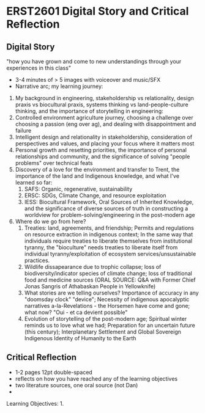 # ERST2601 Digital Story and Critical Reflection
 
## Digital Story

"how you have grown and come to new understandings through your experiences in this class"

- 3-4 minutes of > 5 images with voiceover and music/SFX
- Narrative arc; my learning journey:

1. My background in engineering, stakeholdership vs relationality, design praxis vs biocultural praxis, systems thinking vs land-people-culture thinking, and the importance of storytelling in engineering:
  1. Controlled environment agriculture journey, choosing a challenge over choosing a passion (eng over ag), and dealing with disappointment and failure
  2. Intelligent design and relationality in stakeholdership, consideration of perspectives and values, and placing your focus where it matters most
  3. Personal growth and resetting priorities, the importance of personal relationships and community, and the significance of solving "people problems" over technical feats
2. Discovery of a love for the environment and transfer to Trent, the importance of the land and Indigenous knowledge, and what I've learned so far:
   1. SAFS: Organic, regenerative, sustainability
   2. ERSC: SDGs, Climate Change, and resource exploitation
   3. IESS: Biocultural Framework, Oral Sources of Inherited Knowledge, and the significance of diverse sources of truth in constructing a worldview for problem-solving/engineering in the post-modern age
3. Where do we go from here?
   1. Treaties: land, agreements, and friendship; Permits and regulations on resource extraction in indigenous context; In the same way that individuals require treaties to liberate themselves from institutional tyranny, the "bioculture" needs treaties to liberate itself from individual tyranny/exploitation of ecosystem services/unsustainable practices.
   2. Wildlife dissapearance due to trophic collapse; loss of biodiversity/indicator species of climate change; loss of traditional food and medicine sources (ORAL SOURCE: Q&A with Former Chief Jonas Sangris of Athabaskan People in Yellowknife)
   3. What stories are we telling ourselves? Importance of accuracy in any "doomsday clock" "device"; Necessity of indigenous apocalyptic narratives a-la-Revelations - the Horsemen have come and gone; what now? "Oui - et ca devient possible"
   4. Evolution of storytelling of the post-modern age; Spiritual winter reminds us to love what we had; Preparation for an uncertain future (this century); Interplanetary Settlement and Global Sovereign Indigenous Identity of Humanity to the Earth

## Critical Reflection

- 1-2 pages 12pt double-spaced
- reflects on how you have reached any of the learning objectives
- two literature sources, one oral source (not Dan)
- 

Learning Objectives:
1. 

<!-- friendship belt (Haudeno. + Anishin. Path of Peace), the silver convenant chain (Haudeno. + British Crown), the dish with one spoon (sharing the land), and the two row wampum (first belt agreement, Dutch) -->